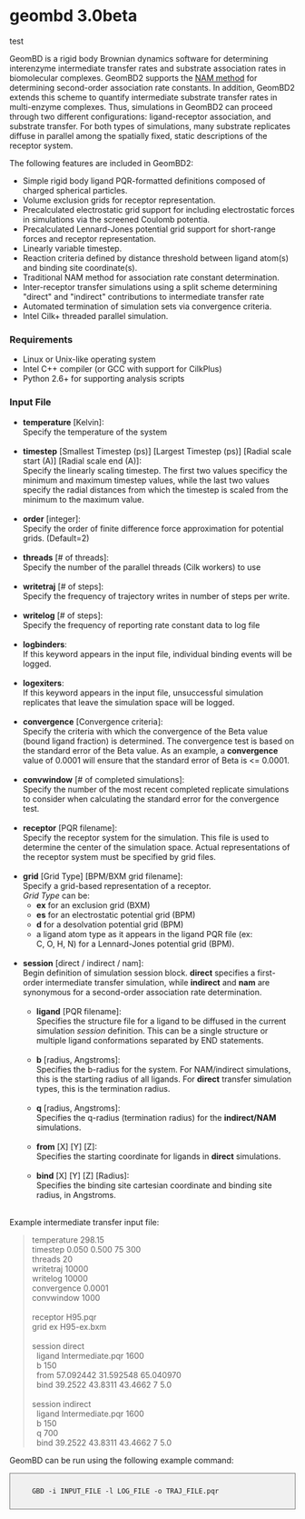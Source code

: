 # geombd 3.0beta

test

GeomBD is a rigid body Brownian dynamics software for determining interenzyme intermediate transfer rates and substrate association rates in biomolecular complexes. GeomBD2 supports the <a href="http://dx.doi.org/10.1063/1.446900">NAM method</a> for determining second-order association rate constants. In addition, GeomBD2 extends this scheme to quantify intermediate substrate transfer rates in multi-enzyme complexes. Thus, simulations in GeomBD2 can proceed through two different configurations: ligand-receptor association, and substrate transfer. For both types of simulations, many substrate replicates diffuse in parallel among the spatially fixed, static descriptions of the receptor system. 
<br>

The following features are included in GeomBD2:

* Simple rigid body ligand PQR-formatted definitions composed of charged spherical particles.
* Volume exclusion grids for receptor representation.
* Precalculated electrostatic grid support for including electrostatic forces in simulations via the screened Coulomb potentia.
* Precalculated Lennard-Jones potential grid support for short-range forces and receptor representation.
* Linearly variable timestep.
* Reaction criteria defined by distance threshold between ligand atom(s) and binding site coordinate(s).
* Traditional NAM method for association rate constant determination.
* Inter-receptor transfer simulations using a split scheme determining "direct" and "indirect" contributions to intermediate transfer rate
* Automated termination of simulation sets via convergence criteria.
* Intel Cilk+ threaded parallel simulation.

### Requirements
* Linux or Unix-like operating system
* Intel C++ compiler (or GCC with support for CilkPlus)
* Python 2.6+ for supporting analysis scripts

### Input File
* __temperature__ [Kelvin]:<br> Specify the temperature of the system<br><br>
* __timestep__ [Smallest Timestep (ps)] [Largest Timestep (ps)] [Radial scale start (A)] [Radial scale end (A)]:<br> Specify the linearly scaling timestep. The first two values specificy the minimum and maximum timestep values, while the last two values specify the radial distances from which the timestep is scaled from the minimum to the maximum value.<br><br>
* __order__ [integer]:<br> Specify the order of finite difference force approximation for potential grids. (Default=2)<br><br>
* __threads__ [# of threads]:<br> Specify the number of the parallel threads (Cilk workers) to use<br><br>
* __writetraj__ [# of steps]:<br> Specify the frequency of trajectory writes in number of steps per write.<br><br>
* __writelog__ [# of steps]:<br> Specify the frequency of reporting rate constant data to log file<br><br>
* __logbinders__:<br> If this keyword appears in the input file, individual binding events will be logged.<br><br>
* __logexiters__:<br> If this keyword appears in the input file, unsuccessful simulation replicates that leave the simulation space will be logged.<br><br>
* __convergence__ [Convergence criteria]:<br> Specify the criteria with which the convergence of the Beta value (bound ligand fraction) is determined. The convergence test is based on the standard error of the Beta value. As an example, a __convergence__ value of 0.0001 will ensure that the standard error of Beta is <= 0.0001.<br><br>
* __convwindow__ [# of completed simulations]:<br> Specify the number of the most recent completed replicate simulations to consider when calculating the standard error for the convergence test.<br><br>
* __receptor__ [PQR filename]:<br> Specify the receptor system for the simulation. This file is used to determine the center of the simulation space. Actual representations of the receptor system must be specified by grid files.<br><br>
* __grid__ [Grid Type] [BPM/BXM grid filename]:<br> Specify a grid-based representation of a receptor.<br>*Grid Type* can be:<br>
    * __ex__ for an exclusion grid (BXM)<br>
    * __es__ for an electrostatic potential grid (BPM)<br>
    * __d__ for a desolvation potential grid (BPM)<br>
    * a ligand atom type as it appears in the ligand PQR file (ex:<br> C, O, H, N) for a Lennard-Jones potential grid (BPM).<br><br>
* __session__ [direct / indirect / nam]:<br> Begin definition of simulation session block. __direct__ specifies a first-order intermediate transfer simulation, while __indirect__ and __nam__ are synonymous for a second-order association rate determination.<br><br>
    * __ligand__ [PQR filename]:<br> Specifies the structure file for a ligand to be diffused in the current simulation _session_ definition. This can be a single structure or multiple ligand conformations separated by END statements.<br><br>
    * __b__ [radius, Angstroms]:<br> Specifies the b-radius for the system. For NAM/indirect simulations, this is the starting radius of all ligands. For __direct__ transfer simulation types, this is the termination radius.<br><br>
    * __q__ [radius, Angstroms]:<br> Specifies the q-radius (termination radius) for the __indirect/NAM__ simulations.<br><br>
    * __from__ [X] [Y] [Z]:<br> Specifies the starting coordinate for ligands in __direct__ simulations.<br><br>
    * __bind__ [X] [Y] [Z] [Radius]:<br> Specifies the binding site cartesian coordinate and binding site radius, in Angstroms.<br><br>

Example intermediate transfer input file:
>  temperature 298.15<br>
>  timestep 0.050 0.500 75 300<br>
>  threads 20<br>
>  writetraj 10000<br>
>  writelog 10000<br>
>  convergence 0.0001<br>
>  convwindow 1000<br>
>  <br>
>  receptor H95.pqr<br>
>  grid ex H95-ex.bxm<br>
>  <br>
>  session direct<br>
>  &nbsp;&nbsp;ligand Intermediate.pqr 1600<br>
>  &nbsp;&nbsp;b 150<br>
>  &nbsp;&nbsp;from 57.092442 31.592548 65.040970<br>
>  &nbsp;&nbsp;bind 39.2522 43.8311 43.4662 7 5.0<br>
>  <br>
>  session indirect<br>
>  &nbsp;&nbsp;ligand Intermediate.pqr 1600<br>
>  &nbsp;&nbsp;b 150<br>
>  &nbsp;&nbsp;q 700<br>
>  &nbsp;&nbsp;bind 39.2522 43.8311 43.4662 7 5.0<br>



GeomBD can be run using the following example command:
<div style="border: 1px solid #777; background-color: #f0f0f0; padding: 10px;">
  <code>
    GBD -i INPUT_FILE -l LOG_FILE -o TRAJ_FILE.pqr
  </code>
</div>

